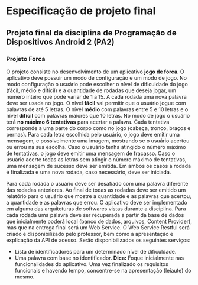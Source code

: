 # Especificação de projeto final
## Projeto final da disciplina de Programação de Dispositivos Android 2 (PA2)
### Projeto Forca
O projeto consiste no desenvolvimento de um aplicativo **jogo de forca**. O aplicativo deve possuir um modo de configuração e um modo de jogo. No modo configuração o usuário pode escolher o nível de dificuldade do jogo (fácil, médio e difícil) e a quantidade de rodadas que deseja jogar, um número inteiro que pode variar de 1 a 15. A cada rodada uma nova palavra deve ser usada no jogo. O nível **fácil** vai permitir que o usuário jogue com palavras de até 5 letras. O nível **médio** com palavras entre 5 e 10 letras e o nível **difícil** com palavras maiores que 10 letras. No modo de jogo o usuário terá **no máximo 6 tentativas** para acertar a palavra. Cada tentativa corresponde a uma parte do corpo como no jogo (cabeça, tronco, braços e pernas). Para cada letra escolhida pelo usuário, o jogo deve emitir uma mensagem, e possivelmente uma imagem, mostrando se o usuário acertou ou errou na sua escolha. Caso o usuário tenha atingido o número máximo de tentativas, o jogo deve emitir uma mensagem de fracasso. Caso o usuário acerte todas as letras sem atingir o número máximo de tentativas, uma mensagem de sucesso deve ser emitida. Em ambos os casos a rodada é finalizada e uma nova rodada, caso necessário, deve ser iniciada.

Para cada rodada o usuário deve ser desafiado com uma palavra diferente das rodadas anteriores. Ao final de todas as rodadas deve ser emitido um relatório para o usuário que mostre a quantidade e as palavras que acertou, a quantidade e as palavras que errou. O aplicativo deve ser implementado em alguma das arquiteturas de softwares vistas durante a disciplina. Para cada rodada uma palavra deve ser recuperada a partir da base de dados que inicialmente poderá local (banco de dados, arquivos, Content Provider), mas que na entrega final será um Web Service. O Web Service Restful será criado e disponibilizado pelo professor, bem como a apresentação e explicação da API de acesso. Serão disponibilizados os seguintes serviços:
- Lista de identificadores para um determinado nível de dificuldade.
- Uma palavra com base no identificador.
  **Dica:** Foque inicialmente nas funcionalidades do aplicativo. Uma vez finalizado os requisitos
  funcionais e havendo tempo, concentre-se na apresentação (leiaute) do mesmo.
